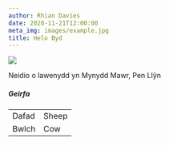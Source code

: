 ```yaml
---
author: Rhian Davies
date: 2020-11-21T12:00:00
meta_img: images/example.jpg
title: Helo Byd
---
```


<div class="figure">

![](/images/llyn-jump.jpg)

<p class="caption">Neidio o lawenydd yn Mynydd Mawr, Pen Llŷn </p>

</div>


<div class="alert alert-vocab" role="alert">
<h5>Geirfa</h5>
<table style="width:100%">
  <tr>
    <td>Dafad</td>
    <td>Sheep</td>
  </tr>
  <tr>
    <td>Bwlch</td>
    <td>Cow</td>
  </tr>
</table>
</div>




